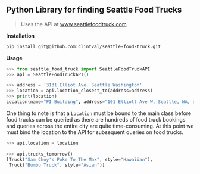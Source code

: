 Python Library for finding Seattle Food Trucks
---

> Uses the API at www.seattlefoodtruck.com

**Installation**

```bash
pip install git@github.com:clintval/seattle-food-truck.git
```

**Usage**




```python
>>> from seattle_food_truck import SeattleFoodTruckAPI
>>> api = SeattleFoodTruckAPI()
```
```python
>>> address = '3131 Elliot Ave. Seattle Washington'
>>> location = api.location_closest_to(address=address)
>>> print(location)
Location(name="PI Building", address="101 Elliott Ave W, Seattle, WA, United States", uid=69)
```


One thing to note is that a `Location` must be bound to the main class before food trucks can be queried as there are hundreds of food truck bookings and queries across the entire city are quite time-consuming. At this point we must bind the location to the API for subsequent queries on food trucks.

```python
>>> api.location = location
```

```python
>>> api.trucks_tomorrow()
[Truck("Sam Choy's Poke To The Max", style="Hawaiian"),
 Truck("Bumbu Truck", style="Asian")]
```
